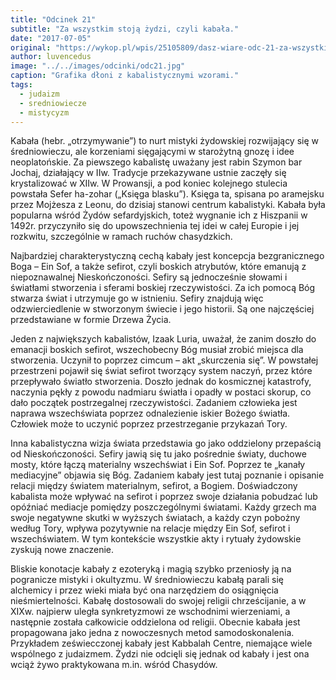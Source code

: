 ```yaml
---
title: "Odcinek 21"
subtitle: "Za wszystkim stoją żydzi, czyli kabała."
date: "2017-07-05"
original: "https://wykop.pl/wpis/25105809/dasz-wiare-odc-21-za-wszystkim-stoja-zydzi-czyli-k"
author: luvencedus
image: "../../images/odcinki/odc21.jpg"
caption: "Grafika dłoni z kabalistycznymi wzorami."
tags:
  - judaizm
  - sredniowiecze
  - mistycyzm
---
```


Kabała (hebr. „otrzymywanie”) to nurt mistyki żydowskiej rozwijający się w średniowieczu, ale korzeniami sięgającymi w starożytną gnozę i idee neoplatońskie. Za piewszego kabalistę uważany jest rabin Szymon bar Jochaj, działający w IIw. Tradycje przekazywane ustnie zaczęły się krystalizować w XIIw. W Prowansji, a pod koniec kolejnego stulecia powstała Sefer ha-zohar („Księga blasku”). Księga ta, spisana po aramejsku przez Mojżesza z Leonu, do dzisiaj stanowi centrum kabalistyki. Kabała była popularna wśród Żydów sefardyjskich, toteż wygnanie ich z Hiszpanii w 1492r. przyczyniło się do upowszechnienia tej idei w całej Europie i jej rozkwitu, szczególnie w ramach ruchów chasydzkich.

Najbardziej charakterystyczną cechą kabały jest koncepcja bezgranicznego Boga – Ein Sof, a także sefirot, czyli boskich atrybutów, które emanują z niepoznawalnej Nieskończoności. Sefiry są jednocześnie słowami i światłami stworzenia i sferami boskiej rzeczywistości. Za ich pomocą Bóg stwarza świat i utrzymuje go w istnieniu. Sefiry znajdują więc odzwierciedlenie w stworzonym świecie i jego historii. Są one najczęściej przedstawiane w formie Drzewa Życia.

Jeden z największych kabalistów, Izaak Luria, uważał, że zanim doszło do emanacji boskich sefirot, wszechobecny Bóg musiał zrobić miejsca dla stworzenia. Uczynił to poprzez cimcum – akt „skurczenia się”. W powstałej przestrzeni pojawił się świat sefirot tworzący system naczyń, przez które przepływało światło stworzenia. Doszło jednak do kosmicznej katastrofy, naczynia pękły z powodu nadmiaru światła i opadły w postaci skorup, co dało początek postrzegalnej rzeczywistości. Zadaniem człowieka jest naprawa wszechświata poprzez odnalezienie iskier Bożego światła. Człowiek może to uczynić poprzez przestrzeganie przykazań Tory.

Inna kabalistyczna wizja świata przedstawia go jako oddzielony przepaścią od Nieskończoności. Sefiry jawią się tu jako pośrednie światy, duchowe mosty, które łączą materialny wszechświat i Ein Sof. Poprzez te „kanały mediacyjne” objawia się Bóg. Zadaniem kabały jest tutaj poznanie i opisanie relacji między światem materialnym, sefirot, a Bogiem. Doświadczony kabalista może wpływać na sefirot i poprzez swoje działania pobudzać lub opóźniać mediacje pomiędzy poszczególnymi światami. Każdy grzech ma swoje negatywne skutki w wyższych światach, a każdy czyn pobożny według Tory, wpływa pozytywnie na relacje między Ein Sof, sefirot i wszechświatem. W tym kontekście wszystkie akty i rytuały żydowskie zyskują nowe znaczenie.

Bliskie konotacje kabały z ezoteryką i magią szybko przeniosły ją na pogranicze mistyki i okultyzmu. W średniowieczu kabałą parali się alchemicy i przez wieki miała być ona narzędziem do osiągnięcia nieśmiertelności. Kabałę dostosowali do swojej religii chrześcijanie, a w XIXw. najpierw uległa synkretyzmowi ze wschodnimi wierzeniami, a następnie została całkowicie oddzielona od religii. Obecnie kabała jest propagowana jako jedna z nowoczesnych metod samodoskonalenia. Przykładem zeświecczonej kabały jest Kabbalah Centre, niemające wiele wspólnego z judaizmem. Żydzi nie odcięli się jednak od kabały i jest ona wciąż żywo praktykowana m.in. wśród Chasydów.
